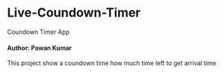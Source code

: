 # Live-Coundown-Timer
Coundown Timer App
<h4>Author: Pawan Kumar</h4>
<p>This project show a coundown time how much time left to get arrival time</p>
